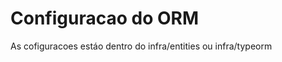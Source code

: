 <h1>Configuracao do ORM </h1>
<p>As cofiguracoes estáo dentro do infra/entities ou infra/typeorm </p>
